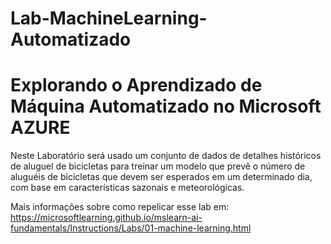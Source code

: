 # Lab-MachineLearning-Automatizado
<h1>Explorando o Aprendizado de Máquina Automatizado no Microsoft AZURE</h1>
Neste Laboratório será usado um conjunto de dados de detalhes históricos de aluguel de bicicletas para treinar um modelo que prevê o número de aluguéis de bicicletas que devem ser esperados em um determinado dia, com base em características sazonais e meteorológicas.

Mais informações sobre como repelicar esse lab em:
https://microsoftlearning.github.io/mslearn-ai-fundamentals/Instructions/Labs/01-machine-learning.html
